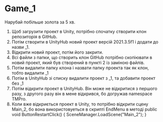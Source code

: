 # Game_1
Нарубай побільше золота за 5 хв.

1. Щоб загрузити проект в Unity, потрібно спочатку створити клон репозиторія в GitHub.
2. Потім створити в UnityHub новий проект версій 2021.3.5f1 і додати до назви _1.
3. Відкрити новий проект, потім його закрити.
4. Всі файли з папки, що створить клон GitHub потрібно скопіювати в новий проект, який був створений в пункті 2 із заміною файлів.
5. Потім видалити папку клона і назвати папку проекта так як клон, тобто видалити _1
6. Потім в UnityHub зі списку видалити проект з _1, та добавити проект без _1
7. Потім відкрити проект в UnityHub. Він може не відкритися з першого разу, з другого разу він в мене відкрився, бо догружав namespace TMPro.
8. Коли вже відкриється проект в Unity, то потрібно відкрити сцену Main_2, бо вона використовуеться в скрипті EndMenu в методі 
public void ButtonRestartClick()
    {
        SceneManager.LoadScene("Main_2");
    }
